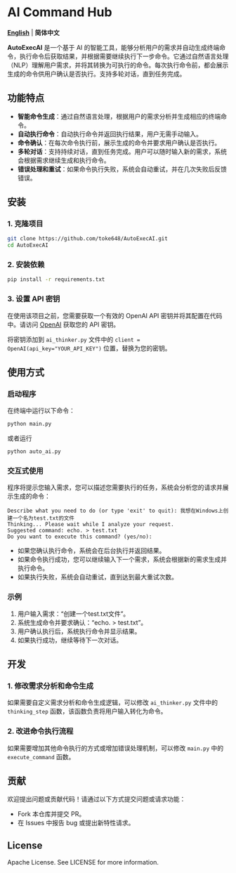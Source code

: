 # AI Command Hub

[**English**](En_README.md) | **简体中文**

**AutoExecAI** 是一个基于 AI 的智能工具，能够分析用户的需求并自动生成终端命令，执行命令后获取结果，并根据需要继续执行下一步命令。它通过自然语言处理（NLP）理解用户需求，并将其转换为可执行的命令。每次执行命令前，都会展示生成的命令供用户确认是否执行。支持多轮对话，直到任务完成。

## 功能特点

- **智能命令生成**：通过自然语言处理，根据用户的需求分析并生成相应的终端命令。
- **自动执行命令**：自动执行命令并返回执行结果，用户无需手动输入。
- **命令确认**：在每次命令执行前，展示生成的命令并要求用户确认是否执行。
- **多轮对话**：支持持续对话，直到任务完成。用户可以随时输入新的需求，系统会根据需求继续生成和执行命令。
- **错误处理和重试**：如果命令执行失败，系统会自动重试，并在几次失败后反馈错误。

## 安装

### 1. 克隆项目

```bash
git clone https://github.com/toke648/AutoExecAI.git
cd AutoExecAI
```

### 2. 安装依赖

```bash
pip install -r requirements.txt
```

### 3. 设置 API 密钥

在使用该项目之前，您需要获取一个有效的 OpenAI API 密钥并将其配置在代码中。请访问 [OpenAI](https://platform.openai.com/account/api-keys) 获取您的 API 密钥。

将密钥添加到 `ai_thinker.py` 文件中的 `client = OpenAI(api_key="YOUR_API_KEY")` 位置，替换为您的密钥。

## 使用方式

### 启动程序

在终端中运行以下命令：

```bash
python main.py
```

或者运行
```bash
python auto_ai.py
```

### 交互式使用

程序将提示您输入需求，您可以描述您需要执行的任务，系统会分析您的请求并展示生成的命令：

```
Describe what you need to do (or type 'exit' to quit): 我想在Windows上创建一个名为test.txt的文件
Thinking... Please wait while I analyze your request.
Suggested command: echo. > test.txt
Do you want to execute this command? (yes/no):
```

- 如果您确认执行命令，系统会在后台执行并返回结果。
- 如果命令执行成功，您可以继续输入下一个需求，系统会根据新的需求生成并执行命令。
- 如果执行失败，系统会自动重试，直到达到最大重试次数。

### 示例

1. 用户输入需求：“创建一个test.txt文件”。
2. 系统生成命令并要求确认：“echo. > test.txt”。
3. 用户确认执行后，系统执行命令并显示结果。
4. 如果执行成功，继续等待下一次对话。

## 开发

### 1. 修改需求分析和命令生成

如果需要自定义需求分析和命令生成逻辑，可以修改 `ai_thinker.py` 文件中的 `thinking_step` 函数，该函数负责将用户输入转化为命令。

### 2. 改进命令执行流程

如果需要增加其他命令执行的方式或增加错误处理机制，可以修改 `main.py` 中的 `execute_command` 函数。

## 贡献

欢迎提出问题或贡献代码！请通过以下方式提交问题或请求功能：

- Fork 本仓库并提交 PR。
- 在 Issues 中报告 bug 或提出新特性请求。

## License

Apache License. See LICENSE for more information.
